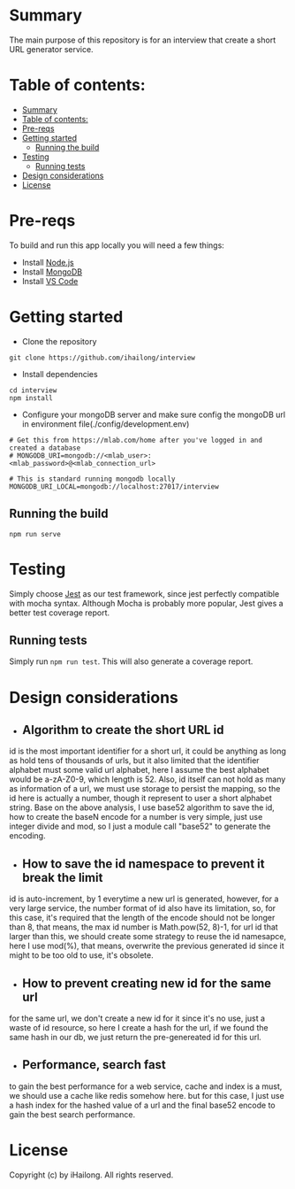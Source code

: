 # Summary

The main purpose of this repository is for an interview that create a short URL generator service.

# Table of contents:

- [Summary](#summary)
- [Table of contents:](#table-of-contents)
- [Pre-reqs](#pre-reqs)
- [Getting started](#getting-started)
  - [Running the build](#running-the-build)
- [Testing](#testing)
  - [Running tests](#running-tests)
- [Design considerations](#design-considerations)
- [License](#license)

# Pre-reqs
To build and run this app locally you will need a few things:
- Install [Node.js](https://nodejs.org/en/)
- Install [MongoDB](https://docs.mongodb.com/manual/installation/)
- Install [VS Code](https://code.visualstudio.com/)

# Getting started
- Clone the repository
```
git clone https://github.com/ihailong/interview 
```
- Install dependencies
```
cd interview
npm install
```
- Configure your mongoDB server and make sure config the mongoDB url in environment file(./config/development.env)
```
# Get this from https://mlab.com/home after you've logged in and created a database
# MONGODB_URI=mongodb://<mlab_user>:<mlab_password>@<mlab_connection_url>

# This is standard running mongodb locally
MONGODB_URI_LOCAL=mongodb://localhost:27017/interview

```

## Running the build
```
npm run serve
```


# Testing
Simply choose [Jest](https://facebook.github.io/jest/) as our test framework, since jest perfectly compatible with mocha syntax. Although Mocha is probably more popular, Jest gives a better test coverage report.

## Running tests
Simply run `npm run test`.
This will also generate a coverage report.

# Design considerations

  - ## Algorithm to create the short URL id
  id is the most important identifier for a short url, it could be anything as long as hold tens of thousands of urls, but it also limited that the identifier alphabet must some valid url alphabet, here I assume the best alphabet would be a-zA-Z0-9, which length is 52. Also, id itself can not hold as many as information of a url, we must use storage to persist the mapping, so the id here is actually a number, though it represent to user a short alphabet string. Base on the above analysis, I use base52 algorithm to save the id, how to create the baseN encode for a number is very simple, just use integer divide and mod, so I just a module call "base52" to generate the encoding.

  - ## How to save the id namespace to prevent it break the limit
  id is auto-increment, by 1 everytime a new url is generated, however, for a very large service, the number format of id also have its limitation, so, for this case, it's required that the length of the encode should not be longer than 8, that means, the max id number is Math.pow(52, 8)-1, for url id that larger than this, we should create some strategy to reuse the id namesapce, here I use mod(%), that means, overwrite the previous generated id since it might to be too old to use, it's obsolete.

  - ## How to prevent creating new id for the same url
  for the same url, we don't create a new id for it since it's no use, just a waste of id resource, so here I create a hash for the url, if we found the same hash in our db, we just return the pre-genereated id for this url.

  - ## Performance, search fast
  to gain the best performance for a web service, cache and index is a must, we should use a cache like redis somehow here. but for this case, I just use a hash index for the hashed value of a url and the final base52 encode to gain the best search performance.



# License
Copyright (c) by iHailong. All rights reserved.
